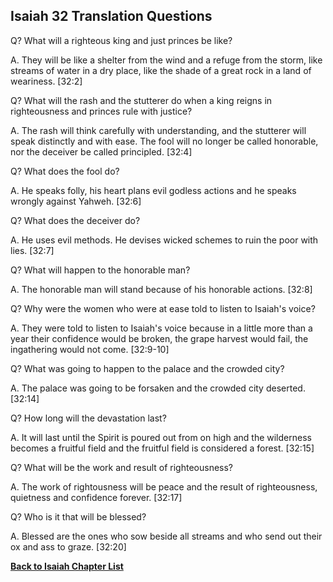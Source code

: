 ## Isaiah 32 Translation Questions ##

Q? What will a righteous king and just princes be like?

A. They will be like a shelter from the wind and a refuge from the storm, like streams of water in a dry place, like the shade of a great rock in a land of weariness. [32:2]

Q? What will the rash and the stutterer do when a king reigns in righteousness and princes rule with justice?

A. The rash will think carefully with understanding, and the stutterer will speak distinctly and with ease. The fool will no longer be called honorable, nor the deceiver be called principled. [32:4]

Q? What does the fool do?

A. He speaks folly, his heart plans evil godless actions and he speaks wrongly against Yahweh. [32:6]

Q? What does the deceiver do?

A. He uses evil methods. He devises wicked schemes to ruin the poor with lies. [32:7]

Q? What will happen to the honorable man?

A. The honorable man will stand because of his honorable actions. [32:8]

Q? Why were the women who were at ease told to listen to Isaiah's voice?

A. They were told to listen to Isaiah's voice because in a little more than a year their confidence would be broken, the grape harvest would fail, the ingathering would not come. [32:9-10]

Q? What was going to happen to the palace and the crowded city?

A. The palace was going to be forsaken and the crowded city deserted. [32:14]

Q? How long will the devastation last?

A. It will last until the Spirit is poured out from on high and the wilderness becomes a fruitful field and the fruitful field is considered a forest. [32:15]

Q? What will be the work and result of righteousness?

A. The work of rightousness will be peace and the result of righteousness, quietness and confidence forever. [32:17]

Q? Who is it that will be blessed?

A. Blessed are the ones who sow beside all streams and who send out their ox and ass to graze. [32:20]

__[Back to Isaiah Chapter List](./)__

